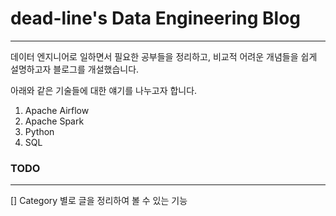 # dead-line's Data Engineering Blog
---
데이터 엔지니어로 일하면서 필요한 공부들을 정리하고, 비교적 어려운 개념들을 쉽게 설명하고자 블로그를 개설했습니다.
 
아래와 같은 기술들에 대한 얘기를 나누고자 합니다.
1. Apache Airflow
2. Apache Spark
3. Python
4. SQL

### TODO
---
[] Category 별로 글을 정리하여 볼 수 있는 기능
